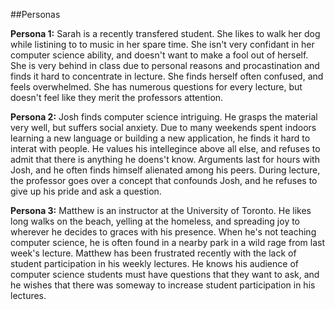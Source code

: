 ##Personas

**Persona 1:** Sarah is a recently transfered student. She likes to walk her dog while listining to to music in her spare time. She isn't very confidant in her computer science ability, and doesn't want to make a fool out of herself. She is very behind in class due to personal reasons and procastination and finds it hard to concentrate in lecture. She finds herself often confused, and feels overwhelmed. She has numerous questions for every lecture, but doesn't feel like they merit the professors attention.

**Persona 2:** Josh finds computer science intriguing. He grasps the material very well, but suffers social anxiety. Due to many weekends spent indoors learning a new language or building a new application, he finds it hard to interat with people. He values his intellegince above all else, and refuses to admit that there is anything he doens't know. Arguments last for hours with Josh, and he often finds himself alienated among his peers. During lecture, the professor goes over a concept that confounds Josh, and he refuses to give up his pride and ask a question.


**Persona 3:** Matthew is an instructor at the University of Toronto. He likes long walks on the beach, yelling at the homeless, and spreading joy to wherever he decides to graces with his presence. When he's not teaching computer science, he is often found in a nearby park in a wild rage from last week's lecture. Matthew has been frustrated recently with the lack of student participation in his weekly lectures. He knows his audience of computer science students must have questions that they want to ask, and he wishes that there was someway to increase student participation in his lectures.
